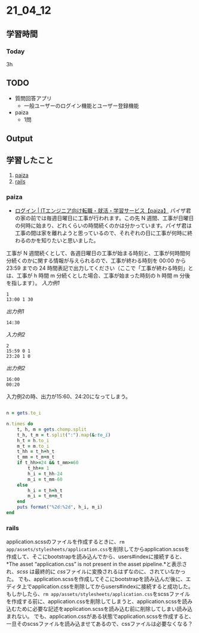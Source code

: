 # 21_04_12

## 学習時間
### Today
3h


## TODO
* 質問回答アプリ
	- 一般ユーザーのログイン機能とユーザー登録機能
* paiza
	- 1問

## Output

## 学習したこと
1.  [paiza](https://github.com/Makotox0207/TIL/new/main/Diary#paiza)
2.  [rails](https://github.com/Makotox0207/TIL/new/main/Diary#rails)
### paiza
* [ログイン | ITエンジニア向け転職・就活・学習サービス【paiza】](https://paiza.jp/works/mondai/c_rank_level_up_problems/c_rank_string_boss/edit?language_uid=ruby&t=b5b05b4d8ecbe6f769e0ecd44f384d33)
パイザ君の家の前では毎週日曜日に工事が行われます。この先 N 週間、工事が日曜日の何時に始まり、どれくらいの時間続くのかは分かっています。パイザ君は工事の間は家を離れようと思っているので、それぞれの日に工事が何時に終わるのかを知りたいと思いました。

工事が N 週間続くとして、各週日曜日の工事が始まる時刻と、工事が何時間何分続くのかに関する情報が与えられるので、工事が終わる時刻を 00:00 から 23:59 までの 24 時間表記で出力してください（ここで「工事が終わる時刻」とは、工事が h 時間 m 分続くとした場合、工事が始まった時刻の h 時間 m 分後を指します）。
*入力例1*
```
1
13:00 1 30
```
*出力例1*
```
14:30
```

*入力例2*
```
2
15:59 0 1
23:20 1 0
```
*出力例2*
```
16:00
00:20
```

入力例2の時、出力が15:60、24:20になってしまう。
```ruby

n = gets.to_i

n.times do
    t, h, m = gets.chomp.split
    t_h, t_m = t.split(":").map(&:to_i)
    h_t = h.to_i
    m_t = m.to_i
  	t_hh = t_h+h_t
	t_mm = t_m+m_t
    if t_hh>=24 && t_mm>=60
      	t_hh+= 1
        h_i = t_hh-24
        m_i = t_mm-60
    else
        h_i = t_h+h_t
        m_i = t_m+m_t
    end
    puts format("%2d:%2d", h_i, m_i)
end
```

### rails
application.scssのファイルを作成するときに、`rm app/assets/stylesheets/application.css`を削除してからapplication.scssを作成して、そこにbootstrapを読み込んでから、users#indexに接続すると、*The asset “application.css” is not present in the asset pipeline.*と表示され、*scss* は最終的に *css*ファイルに変換されるはずなのに、されていなかった。
でも、application.scssを作成してそこにbootstrapを読み込んだ後に、エディタ上でapplication.cssを削除してからusers#indexに接続すると成功した。
もしかしたら、`rm app/assets/stylesheets/application.css`をscssファイルを作成する前に、application.cssを削除してしまうと、application.scssを読み込むために必要な記述をapplication.scssを読み込む前に削除してしまい読み込まれない。
でも、application.cssがある状態でapplication.scssを作成すると、一旦そのscssファイルを読み込ませてあるので、cssファイルは必要なくなる？



